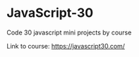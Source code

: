 # JavaScript-30
Code 30 javascript mini projects by course 


Link to course: https://javascript30.com/

